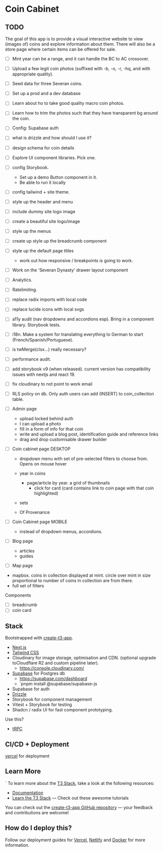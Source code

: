 # Coin Cabinet

## TODO

The goal of this app is to provide a visual interactive website to view (images of) coins and explore information about them. There will also be a store page where certain items can be offered for sale.

- [ ] Mint year can be a range, and it can handle the BC to AC crossover.

- [ ] Upload a few legit coin photos (suffixed with -b, -o, -r, -hq, and with appropriate quality).
- [ ] Seed data for three Severan coins.
- [ ] Set up a prod and a dev database
- [ ] Learn about ho to take good quality macro coin photos.
- [ ] Learn how to trim the photos such that they have transparent bg around the coin.
- [ ] Config: Supabase auth
- [ ] what is drizzle and how should I use it?
- [ ] design schema for coin details
- [ ] Explore UI component libraries. Pick one.
- [ ] config Storybook.
  - Set up a demo Button component in it.
  - Be able to run it locally
- [ ] config tailwind + site theme.
- [ ] style up the header and menu
- [ ] include dummy site logo image
- [ ] create a beautiful site logo/image
- [ ] style up the menus
- [ ] create up style up the breadcrumb component
- [ ] style up the default page titles
  - work out how responsive / breakpoints is going to work.
- [ ] Work on the 'Severan Dynasty' drawer layout component
- [ ] Analytics.
- [ ] Ratelimiting.

- [ ] replace radix imports with local code
- [ ] replace lucide icons with local svgs
- [ ] a11y audit (nav dropdowns and accordions esp). Bring in a component library. Storybook tests.
- [ ] i18n. Make a system for translating everything to German to start (French/Spanish/Portuguese).
- [ ] is twMerge(clsx...) really necessary?
- [ ] performance audit.
- [ ] add storybook v9 (when released). current version has compatibility issues with nextjs and react 19.
- [ ] fix cloudinary to not point to work email
- [ ] RLS policy on db. Only auth users can add (INSERT) to coin_collection table.

- [ ] Admin page
  - upload locked behind auth
  - I can upload a photo
  - fill in a form of info for that coin
  - write and upload a blog post, identification guide and reference links
  - drag and drop customisable drawer builder

- [ ] Coin cabinet page DESKTOP
  - dropdown menu with set of pre-selected filters to choose from. Opens on mouse hover

  - year in coins
    - page/article by year. a grid of thumbnails
      - click for card (card contains link to coin page with that coin highlighted)
  - sets
  - Of Provenance

- [ ] Coin Cabinet page MOBILE
  - instead of dropdown menus, accordions.

- [ ] Blog page
  - articles
  - guides

- [ ] Map page
- mapbox. coins in collection displayed at mint. circle over mint in size proportional to number of coins in collection are from there.
- full set of filters

Components

- [ ] breadcrumb
- [ ] coin card

## Stack

Bootstrapped with [create-t3-app](https://create.t3.gg/).

- [Next.js](https://nextjs.org)
- [Tailwind CSS](https://tailwindcss.com)
- Cloudinary for image storage, optimisation and CDN. (optional upgrade toCloudflare R2 and custom pipeline later).
  - https://console.cloudinary.com/
- [Supabase](https://supabase.com) for Postgres db
  - https://supabase.com/dashboard
  - `pnpm install @supabase/supabase-js
- Supabase for auth
- [Drizzle](https://orm.drizzle.team)
- Storybook for component management
- Vitest + Storybook for testing
- Shadcn / radix UI for fast component prototyping.

Use this?

- [tRPC](https://trpc.io)

## CI/CD + Deployment

[vercel](https://vercel.com/timmdays-projects/coin-cabinet/deployments) for deployment

## Learn More

`
To learn more about the [T3 Stack](https://create.t3.gg/), take a look at the following resources:

- [Documentation](https://create.t3.gg/)
- [Learn the T3 Stack](https://create.t3.gg/en/faq#what-learning-resources-are-currently-available) — Check out these awesome tutorials

You can check out the [create-t3-app GitHub repository](https://github.com/t3-oss/create-t3-app) — your feedback and contributions are welcome!

## How do I deploy this?

Follow our deployment guides for [Vercel](https://create.t3.gg/en/deployment/vercel), [Netlify](https://create.t3.gg/en/deployment/netlify) and [Docker](https://create.t3.gg/en/deployment/docker) for more information.
